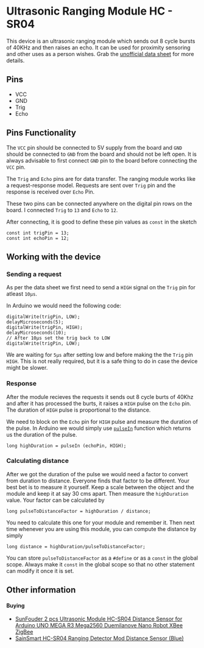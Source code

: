 Ultrasonic Ranging Module HC - SR04
===================

This device is an ultrasonic ranging module which sends out 8 cycle bursts of 40KHz and then raises an echo. It can be used for proximity sensoring and other uses as a person wishes. Grab the [unofficial data sheet](http://users.ece.utexas.edu/~valvano/Datasheets/HCSR04b.pdf) for more details.

## Pins

* VCC
* GND
* Trig
* Echo

## Pins Functionality

The `VCC` pin should be connected to 5V supply from the board and `GND` should be connected to `GND` from the board and should not be left open. It is always advisable to first connect `GND` pin to the board before connecting the `VCC` pin.

The `Trig` and `Echo` pins are for data transfer. The ranging module works like a request-response model. Requests are sent over `Trig` pin and the response is received over `Echo` Pin.

These two pins can be connected anywhere on the digital pin rows on the board. I connected `Trig` to `13` and `Echo` to `12`.

After connecting, it is good to define these pin values as `const` in the sketch

    const int trigPin = 13;
    const int echoPin = 12;

## Working with the device

### Sending a request

As per the data sheet we first need to send a `HIGH` signal on the `Trig` pin for atleast `10μs`.

In Arduino we would need the following code:

    digitalWrite(trigPin, LOW);
    delayMicroseconds(5);
    digitalWrite(trigPin, HIGH);
    delayMicroseconds(10);
    // After 10μs set the trig back to LOW
    digitalWrite(trigPin, LOW);
    
We are waiting for `5μs` after setting low and before making the
the `Trig` pin `HIGH`. This is not really required, but it is a
safe thing to do in case the device might be slower.

### Response

After the module recieves the requests it sends out 8 cycle burts of 40Khz and after it has processed the burts, it raises a `HIGH` pulse on the `Echo` pin. The duration of `HIGH` pulse is proportional to the distance.

We need to block on the `Echo` pin for `HIGH` pulse and measure the duration of the pulse. In Arduino we would simply use [`pulseIn`](http://arduino.cc/en/Reference/pulseIn) function which returns us the duration of the pulse.

    long highDuration = pulseIn (echoPin, HIGH);

### Calculating distance

After we got the duration of the pulse we would need a factor to convert from duration to distance. Everyone finds that factor to be different. Your best bet is to measure it yourself. Keep a scale between the object and the module and keep it at say 30 cms apart. Then measure the `highDuration` value. Your factor can be calculated by

    long pulseToDistanceFactor = highDuration / distance;
    
You need to calculate this one for your module and remember it. Then next time whenever you are using this module, you can compute the distance by simply 

    long distance = highDuration/pulseToDistanceFactor;
    
You can store `pulseToDistanceFactor` as a `#define` or as a `const` in the global scope. Always make it `const` in the global scope so that no other statement can modify it once it is set.


## Other information

#### Buying

* [SunFouder 2 pcs Ultrasonic Module HC-SR04 Distance Sensor for Arduino UNO MEGA R3 Mega2560 Duemilanove Nano Robot XBee ZigBee](http://www.amazon.com/gp/product/B00E0NXTJW/)
* [SainSmart HC-SR04 Ranging Detector Mod Distance Sensor (Blue)](http://www.amazon.com/SainSmart-HC-SR04-Ranging-Detector-Distance/dp/B004U8TOE6/)